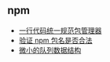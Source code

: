 ## npm

- [一行代码统一规范包管理器](/articles/npm/one-line-of-code-unifies-the-package-manager)
- [验证 npm 包名是否合法](/articles/npm/validate-npm-package-name)
- [微小的队列数据结构](/articles/npm/yocto-queue-tiny-queue-data-structure)
